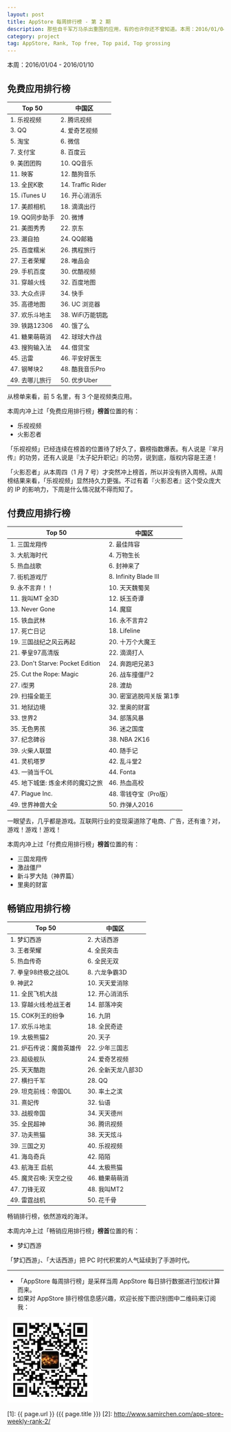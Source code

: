 ```yaml
---
layout: post
title: AppStore 每周排行榜 - 第 2 期
description: 那些自千军万马杀出重围的应用，有的也许你还不曾知道。本周：2016/01/04-2016/01/10。
category: project
tag: AppStore, Rank, Top free, Top paid, Top grossing
---
```




本周：2016/01/04 - 2016/01/10

## 免费应用排行榜


| Top 50 | 中国区 |
|---|---|
| 1. 乐视视频 | 2. 腾讯视频 |
| 3. QQ | 4. 爱奇艺视频  |
| 5. 淘宝  | 6. 微信 |
| 7. 支付宝 | 8. 百度云 |
| 9. 美团团购 | 10. QQ音乐 |
| 11. 映客  | 12. 酷狗音乐 |
| 13. 全民K歌 | 14. Traffic Rider |
| 15. iTunes U | 16. 开心消消乐 |
| 17. 美颜相机  | 18. 滴滴出行 |
| 19. QQ同步助手 | 20. 微博 |
| 21. 美图秀秀 | 22. 京东 |
| 23. 潮自拍  | 24. QQ邮箱 |
| 25. 百度糯米 | 26. 携程旅行 |
| 27. 王者荣耀 | 28. 唯品会 |
| 29. 手机百度 | 30. 优酷视频 |
| 31. 穿越火线 | 32. 百度地图 |
| 33. 大众点评 | 34. 快手 |
| 35. 高德地图 | 36. UC 浏览器  |
| 37. 欢乐斗地主 | 38. WiFi万能钥匙  |
| 39. 铁路12306 | 40. 饿了么 |
| 41. 糖果萌萌消 | 42. 球球大作战 |
| 43. 搜狗输入法 | 44. 借贷宝 |
| 45. 迅雷 | 46. 平安好医生 |
| 47. 钢琴块2 | 48. 酷我音乐Pro |
| 49. 去哪儿旅行 | 50. 优步Uber  |


从榜单来看，前 5 名里，有 3 个是视频类应用。


本周内冲上过「免费应用排行榜」**榜首**位置的有：

- 乐视视频
- 火影忍者

「乐视视频」已经连续在榜首的位置待了好久了，霸榜指数爆表。有人说是『芈月传』的功劳，还有人说是『太子妃升职记』的功劳，说到底，版权内容是王道！

「火影忍者」从本周四（1 月 7 号）才突然冲上榜首，所以并没有挤入周榜。从周榜结果来看，「乐视视频」显然持久力更强。不过有着『火影忍者』这个受众庞大的 IP 的影响力，下周是什么情况就不得而知了。



## 付费应用排行榜

| Top 50 | 中国区 |
|---|---|
| 1. 三国龙翔传 | 2. 最佳阵容 |
| 3. 大航海时代 | 4. 万物生长 |
| 5. 热血战歌 | 6. 封神来了 |
| 7. 街机游戏厅  | 8. Infinity Blade III |
| 9. 永不言弃！！ | 10. 天天魏蜀吴 |
| 11. 我叫MT 全3D | 12. 妖玉奇谭 |
| 13. Never Gone | 14. 魔窟 |
| 15. 铁血武林 | 16. 永不言弃2 |
| 17. 死亡日记 | 18. Lifeline  |
| 19. 三国战纪之风云再起 | 20. 十万个大魔王 |
| 21. 拳皇97高清版 | 22. 滴滴打人 |
| 23. Don't Starve: Pocket Edition | 24. 奔跑吧兄弟3 |
| 25. Cut the Rope: Magic | 26. 战车撞僵尸2  |
| 27. i型男 | 28. 渡劫 |
| 29. 扫描全能王 | 30. 密室逃脱闯关版 第1季 |
| 31. 地狱边境  | 32. 里奥的财富 |
| 33. 世界2 | 34. 部落风暴 |
| 35. 无色男孩 | 36. 迷之国度 |
| 37. 纪念碑谷 | 38. NBA 2K16 |
| 39. 火柴人联盟 | 40. 随手记 |
| 41. 灵机塔罗 | 42. 乱斗堂2 |
| 43. 一骑当千OL | 44. Fonta |
| 45. 地下城堡: 炼金术师的魔幻之旅 | 46. 热血高校 |
| 47. Plague Inc.  | 48. 零钱夺宝（Pro版） |
| 49. 世界神兽大全 | 50. 炸弹人2016 |


一眼望去，几乎都是游戏。互联网行业的变现渠道除了电商、广告，还有谁？对，游戏！游戏！游戏！

本周内冲上过「付费应用排行榜」**榜首**位置的有：

- 三国龙翔传
- 激战僵尸
- 新斗罗大陆（神界篇）
- 里奥的财富


## 畅销应用排行榜

| Top 50 | 中国区 |
|---|---|
| 1. 梦幻西游 | 2. 大话西游 |
| 3. 王者荣耀 | 4. 全民突击 |
| 5. 热血传奇 | 6. 全民无双 |
| 7. 拳皇98终极之战OL | 8. 六龙争霸3D |
| 9. 神武2 | 10. 天天爱消除 |
| 11. 全民飞机大战 | 12. 开心消消乐 |
| 13. 穿越火线:枪战王者 | 14. 部落冲突  |
| 15. COK列王的纷争 | 16. 九阴 |
| 17. 欢乐斗地主 | 18. 全民奇迹 |
| 19. 太极熊猫2 | 20. 天子 |
| 21. 炉石传说：魔兽英雄传 | 22. 少年三国志 |
| 23. 超级舰队 | 24. 爱奇艺视频  |
| 25. 天天酷跑 | 26. 全新天龙八部3D |
| 27. 横扫千军 | 28. QQ |
| 29. 坦克前线：帝国OL | 30. 率土之滨 |
| 31. 熹妃传 | 32. 仙语 |
| 33. 战舰帝国 | 34. 天天德州 |
| 35. 全民超神 | 36. 腾讯视频 |
| 37. 功夫熊猫 | 38. 天天炫斗 |
| 39. 三国之刃 | 40. 乐视视频 |
| 41. 海岛奇兵 | 42. 陌陌 |
| 43. 航海王 启航 | 44. 太极熊猫 |
| 45. 魔灵召唤: 天空之役 | 46. 糖果萌萌消 |
| 47. 刀锋无双 | 48. 我叫MT2 |
| 49. 雷霆战机 | 50. 花千骨 |


畅销排行榜，依然游戏的海洋。


本周内冲上过「畅销应用排行榜」**榜首**位置的有：

- 梦幻西游

「梦幻西游」、「大话西游」把 PC 时代积累的人气延续到了手游时代。


---------------------------------------

- 「AppStore 每周排行榜」是采样当周 AppStore 每日排行数据进行加权计算而来。
- 如果对 AppStore 排行榜信息感兴趣，欢迎长按下图识别图中二维码来订阅我：

![image](../../images/qrcode-somethoughts.jpg)



[SamirChen]: http://www.samirchen.com "SamirChen"
[1]: {{ page.url }} ({{ page.title }})
[2]: http://www.samirchen.com/app-store-weekly-rank-2/


